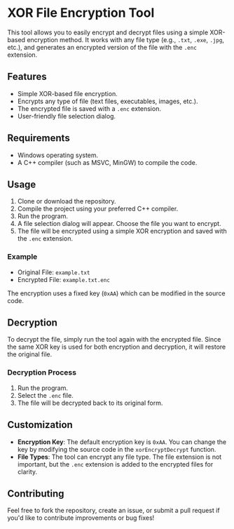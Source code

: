 # XOR File Encryption Tool

This tool allows you to easily encrypt and decrypt files using a simple XOR-based encryption method. It works with any file type (e.g., `.txt`, `.exe`, `.jpg`, etc.), and generates an encrypted version of the file with the `.enc` extension.

## Features

- Simple XOR-based file encryption.
- Encrypts any type of file (text files, executables, images, etc.).
- The encrypted file is saved with a `.enc` extension.
- User-friendly file selection dialog.

## Requirements

- Windows operating system.
- A C++ compiler (such as MSVC, MinGW) to compile the code.

## Usage

1. Clone or download the repository.
2. Compile the project using your preferred C++ compiler.
3. Run the program.
4. A file selection dialog will appear. Choose the file you want to encrypt.
5. The file will be encrypted using a simple XOR encryption and saved with the `.enc` extension.

### Example

- Original File: `example.txt`
- Encrypted File: `example.txt.enc`

The encryption uses a fixed key (`0xAA`) which can be modified in the source code.

## Decryption

To decrypt the file, simply run the tool again with the encrypted file. Since the same XOR key is used for both encryption and decryption, it will restore the original file.

### Decryption Process

1. Run the program.
2. Select the `.enc` file.
3. The file will be decrypted back to its original form.

## Customization

- **Encryption Key**: The default encryption key is `0xAA`. You can change the key by modifying the source code in the `xorEncryptDecrypt` function.
- **File Types**: The tool can encrypt any file type. The file extension is not important, but the `.enc` extension is added to the encrypted files for clarity.

## Contributing

Feel free to fork the repository, create an issue, or submit a pull request if you'd like to contribute improvements or bug fixes!


